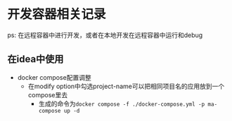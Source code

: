 # 开发容器相关记录

ps: 在远程容器中进行开发，或者在本地开发在远程容器中运行和debug

## 在idea中使用

- docker compose配置调整
  - 在modify option中勾选project-name可以把相同项目名的应用放到一个compose里去
    - 生成的命令为`docker compose -f ./docker-compose.yml -p ma-compose up -d`
  